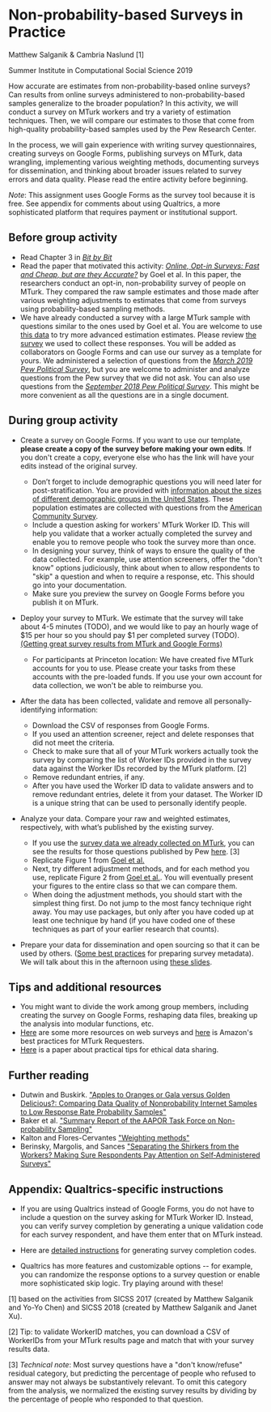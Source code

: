 Non-probability-based Surveys in Practice
================
Matthew Salganik & Cambria Naslund [1]

Summer Institute in Computational Social Science 2019



How accurate are estimates from non-probability-based online surveys? Can results from online surveys administered to non-probability-based samples generalize to the broader population? In this activity, we will conduct a survey on MTurk workers and try a variety of estimation techniques. Then, we will compare our estimates to those that come from high-quality probability-based samples used by the Pew Research Center.

In the process, we will gain experience with writing survey questionnaires, creating surveys on Google Forms, publishing surveys on MTurk, data wrangling, implementing various weighting methods, documenting surveys for dissemination, and thinking about broader issues related to survey errors and data quality. Please read the entire activity before beginning.

*Note*: This assignment uses Google Forms as the survey tool because it is free. See appendix for comments about using Qualtrics, a more sophisticated platform that requires payment or institutional support.

Before group activity
---------------------

-   Read Chapter 3 in [*Bit by Bit*](https://www.bitbybitbook.com/)
-   Read the paper that motivated this activity: [*Online, Opt-in Surveys: Fast and Cheap, but are they Accurate?*](https://5harad.com/papers/dirtysurveys.pdf) by Goel et al. In this paper, the researchers conduct an opt-in, non-probability survey of people on MTurk. They compared the raw sample estimates and those made after various weighting adjustments to estimates that come from surveys using probability-based sampling methods.
-   We have already conducted a survey with a large MTurk sample with questions similar to the ones used by Goel et al. You are welcome to use [this data](https://github.com/compsocialscience/summer-institute/blob/master/2019/materials/day4-surveys/activity/cleaned_mturk_jun14_data.csv) to try more advanced estimation estimates. Please review [the survey](https://github.com/compsocialscience/summer-institute/blob/master/2019/materials/day4-surveys/activity/sicss_google_forms_survey.pdf) we used to collect these responses. You will be added as collaborators on Google Forms and can use our survey as a template for yours. We administered a selection of questions from the [*March 2019 Pew Political Survey*](https://www.pewresearch.org/category/publications/project/u-s-politics/2019/), but you are welcome to administer and analyze questions from the Pew survey that we did not ask. You can also use questions from the [*September 2018 Pew Political Survey*](https://github.com/compsocialscience/summer-institute/blob/master/2019/materials/day4-surveys/activity/pew2018_sept.pdf). This might be more convenient as all the questions are in a single document.

During group activity
---------------------

-   Create a survey on Google Forms. If you want to use our template, **please create a copy of the survey before making your own edits**. If you don't create a copy, everyone else who has the link will have your edits instead of the original survey.

    -   Don’t forget to include demographic questions you will need later for post-stratification. You are provided with [information about the sizes of different demographic groups in the United States](https://github.com/compsocialscience/summer-institute/blob/master/2019/materials/day4-surveys/activity/cleaned_acs17.csv). These population estimates are collected with questions from the [American Community Survey](https://www2.census.gov/programs-surveys/acs/methodology/questionnaires/2017/quest17GQ.pdf).
    -   Include a question asking for workers' MTurk Worker ID. This will help you validate that a worker actually completed the survey and enable you to remove people who took the survey more than once.
    -   In designing your survey, think of ways to ensure the quality of the data collected. For example, use attention screeners, offer the "don't know" options judiciously, think about when to allow respondents to "skip" a question and when to require a response, etc. This should go into your documentation.
    -   Make sure you preview the survey on Google Forms before you publish it on MTurk.

-   Deploy your survey to MTurk. We estimate that the survey will take about 4-5 minutes (TODO), and we would like to pay an hourly wage of $15 per hour so you should pay $1 per completed survey (TODO). [(Getting great survey results from MTurk and Google Forms)](https://blog.mturk.com/tutorial-getting-great-survey-results-from-mturk-and-google-forms-da4993d878df)
    -   For participants at Princeton location: We have created five MTurk accounts for you to use. Please create your tasks from these accounts with the pre-loaded funds. If you use your own account for data collection, we won't be able to reimburse you.
-   After the data has been collected, validate and remove all personally-identifying information:

    -   Download the CSV of responses from Google Forms.
    -   If you used an attention screener, reject and delete responses that did not meet the criteria.
    -   Check to make sure that all of your MTurk workers actually took the survey by comparing the list of Worker IDs provided in the survey data against the Worker IDs recorded by the MTurk platform. [2]
    -   Remove redundant entries, if any.
    -   After you have used the Worker ID data to validate answers and to remove redundant entries, delete it from your dataset. The Worker ID is a unique string that can be used to personally identify people.

-   Analyze your data. Compare your raw and weighted estimates, respectively, with what’s published by the existing survey.

    -   If you use the [survey data we already collected on MTurk](https://github.com/compsocialscience/summer-institute/raw/master/2019/materials/day4-surveys/activity/cleaned_mturk_jun14_data.csv), you can see the results for those questions published by Pew [here](https://github.com/compsocialscience/summer-institute/raw/master/2019/materials/day4-surveys/activity/pew2019_benchmarks.csv). [3]
    -   Replicate Figure 1 from [Goel et al.](https://5harad.com/papers/dirtysurveys.pdf)
    -   Next, try different adjustment methods, and for each method you use, replicate Figure 2 from [Goel et al.](https://5harad.com/papers/dirtysurveys.pdf). You will eventually present your figures to the entire class so that we can compare them.
    -   When doing the adjustment methods, you should start with the simplest thing first. Do not jump to the most fancy technique right away. You may use packages, but only after you have coded up at least one technique by hand (if you have coded one of these techniques as part of your earlier research that counts).

-   Prepare your data for dissemination and open sourcing so that it can be used by others. ([Some best practices](https://www.icpsr.umich.edu/icpsrweb/content/deposit/guide/chapter3docs.html) for preparing survey metadata). We will talk about this in the afternoon using [these slides](https://github.com/compsocialscience/summer-institute/blob/master/2018/materials/day4-surveys/06-intro-to-open-sourcing-data.pdf).

Tips and additional resources
-----------------------------

-   You might want to divide the work among group members, including creating the survey on Google Forms, reshaping data files, breaking up the analysis into modular functions, etc.
-   [Here](https://psrc.princeton.edu/our-services/using-mturk) are some more resources on web surveys and [here](https://mturkpublic.s3.amazonaws.com/docs/MTURK_BP.pdf) is Amazon's best practices for MTurk Requesters.
-   [Here](https://doi.org/10.1177/2515245917747656) is a paper about practical tips for ethical data sharing.

Further reading
---------------

-   Dutwin and Buskirk. ["Apples to Oranges or Gala versus Golden Delicious?: Comparing Data Quality of Nonprobability Internet Samples to Low Response Rate Probability Samples"](https://academic.oup.com/poq/article/81/S1/213/3749202/Apples-to-Oranges-or-Gala-versus-Golden-Delicious)
-   Baker et al. ["Summary Report of the AAPOR Task Force on Non-probability Sampling"](https://academic.oup.com/jssam/article/1/2/90/941418/Summary-Report-of-the-AAPOR-Task-Force-on-Non)
-   Kalton and Flores-Cervantes ["Weighting methods"](http://www.jos.nu/Articles/abstract.asp?article=192081)
-   Berinsky, Margolis, and Sances ["Separating the Shirkers from the Workers? Making Sure Respondents Pay Attention on Self‐Administered Surveys"](https://doi.org/10.1111/ajps.12081)

Appendix: Qualtrics-specific instructions
-----------------------------------------

-   If you are using Qualtrics instead of Google Forms, you do not have to include a question on the survey asking for MTurk Worker ID. Instead, you can verify survey completion by generating a unique validation code for each survey respondent, and have them enter that on MTurk instead.

-   Here are [detailed instructions](https://tylerburleigh.com/mturk/survey-completion-codes-in-qualtrics/) for generating survey completion codes.

-   Qualtrics has more features and customizable options -- for example, you can randomize the response options to a survey question or enable more sophisticated skip logic. Try playing around with these!

[1] based on the activities from SICSS 2017 (created by Matthew Salganik and Yo-Yo Chen) and SICSS 2018 (created by Matthew Salganik and Janet Xu).

[2] Tip: to validate WorkerID matches, you can download a CSV of WorkerIDs from your MTurk results page and match that with your survey results data.

[3] *Technical note*: Most survey questions have a "don't know/refuse" residual category, but predicting the percentage of people who refused to answer may not always be substantively relevant. To omit this category from the analysis, we normalized the existing survey results by dividing by the percentage of people who responded to that question.
